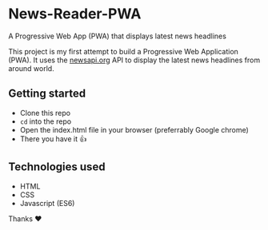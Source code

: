 # News-Reader-PWA
A Progressive Web App (PWA) that displays latest news headlines

This project is my first attempt to build a Progressive Web Application (PWA). It uses the [newsapi.org](http://newsapi.org) API to 
display the latest news headlines from around world.

## Getting started
- Clone this repo
- `cd` into the repo
- Open the index.html file in your browser (preferrably Google chrome)
- There you have it :thumbsup:

## Technologies used
- HTML
- CSS
- Javascript (ES6)

Thanks :heart:
